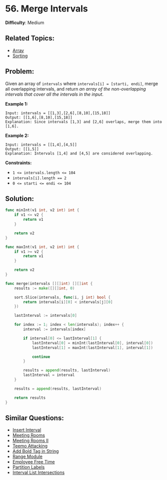 # 56. Merge Intervals

**Difficulty**: Medium

## Related Topics:

- [Array](https://leetcode.com/tag/array/)
- [Sorting](https://leetcode.com/tag/sorting/)

## Problem:

Given an array of `intervals` where `intervals[i] = [starti, endi]`, merge all overlapping intervals, and return *an array of the non-overlapping intervals that cover all the intervals in the input*.

**Example 1:**

```
Input: intervals = [[1,3],[2,6],[8,10],[15,18]]
Output: [[1,6],[8,10],[15,18]]
Explanation: Since intervals [1,3] and [2,6] overlaps, merge them into [1,6].
```

**Example 2:**

```
Input: intervals = [[1,4],[4,5]]
Output: [[1,5]]
Explanation: Intervals [1,4] and [4,5] are considered overlapping.
```

**Constraints:**

- `1 <= intervals.length <= 104`
- `intervals[i].length == 2`
- `0 <= starti <= endi <= 104`

## Solution:

```go
func minInt(v1 int, v2 int) int {
	if v1 <= v2 {
		return v1
	}

	return v2
}

func maxInt(v1 int, v2 int) int {
	if v1 >= v2 {
		return v1
	}

	return v2
}

func merge(intervals [][]int) [][]int {
	results := make([][]int, 0)

	sort.Slice(intervals, func(i, j int) bool {
		return intervals[i][0] < intervals[j][0]
	})

	lastInterval := intervals[0]

	for index := 1; index < len(intervals); index++ {
		interval := intervals[index]

		if interval[0] <= lastInterval[1] {
			lastInterval[0] = minInt(lastInterval[0], interval[0])
			lastInterval[1] = maxInt(lastInterval[1], interval[1])

			continue
		}

		results = append(results, lastInterval)
		lastInterval = interval
	}

	results = append(results, lastInterval)

	return results
}
```

## Similar Questions:

- [Insert Interval](https://github.com/ju-popov/leetcode.com/tree/main/problems/insert-interval/)
- [Meeting Rooms](https://github.com/ju-popov/leetcode.com/tree/main/problems/meeting-rooms/)
- [Meeting Rooms II](https://github.com/ju-popov/leetcode.com/tree/main/problems/meeting-rooms-ii/)
- [Teemo Attacking](https://github.com/ju-popov/leetcode.com/tree/main/problems/teemo-attacking/)
- [Add Bold Tag in String](https://github.com/ju-popov/leetcode.com/tree/main/problems/add-bold-tag-in-string/)
- [Range Module](https://github.com/ju-popov/leetcode.com/tree/main/problems/range-module/)
- [Employee Free Time](https://github.com/ju-popov/leetcode.com/tree/main/problems/employee-free-time/)
- [Partition Labels](https://github.com/ju-popov/leetcode.com/tree/main/problems/partition-labels/)
- [Interval List Intersections](https://github.com/ju-popov/leetcode.com/tree/main/problems/interval-list-intersections/)
